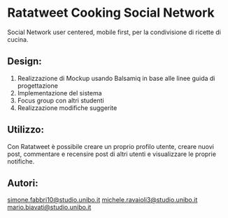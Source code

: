 # Ratatweet Cooking Social Network
Social Network user centered, mobile first, per la condivisione di ricette di cucina.

## Design:
1. Realizzazione di Mockup usando Balsamiq in base alle linee guida di progettazione
2. Implementazione del sistema 
3. Focus group con altri studenti
4. Realizzazione modifiche suggerite

## Utilizzo:
Con Ratatweet è possibile creare un proprio profilo utente, creare nuovi post, commentare e recensire post di altri utenti e visualizzare le proprie notifiche.

## Autori:
simone.fabbri10@studio.unibo.it
michele.ravaioli3@studio.unibo.it
mario.biavati@studio.unibo.it
